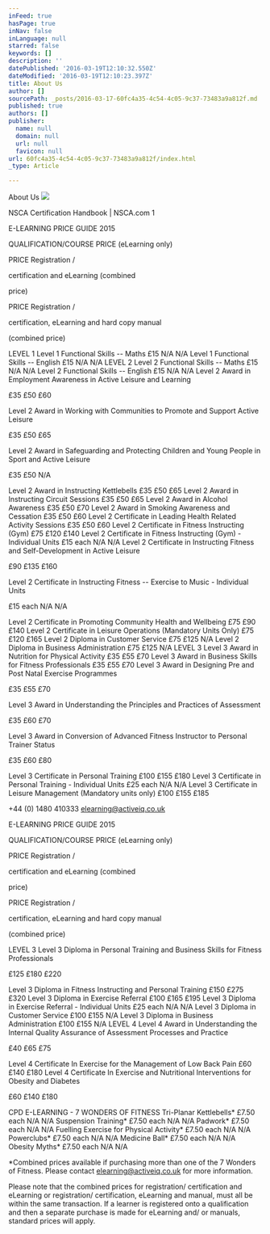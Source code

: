 ```yaml
---
inFeed: true
hasPage: true
inNav: false
inLanguage: null
starred: false
keywords: []
description: ''
datePublished: '2016-03-19T12:10:32.550Z'
dateModified: '2016-03-19T12:10:23.397Z'
title: About Us
author: []
sourcePath: _posts/2016-03-17-60fc4a35-4c54-4c05-9c37-73483a9a812f.md
published: true
authors: []
publisher:
  name: null
  domain: null
  url: null
  favicon: null
url: 60fc4a35-4c54-4c05-9c37-73483a9a812f/index.html
_type: Article

---
```

About Us
![](https://s3-us-west-2.amazonaws.com/the-grid-img/p/70798e5facd18afeca90310396799f6112dcd44f.png)

NSCA Certification Handbook | NSCA.com 1

E-LEARNING PRICE GUIDE 2015

QUALIFICATION/COURSE PRICE
(eLearning only)

PRICE
Registration / 

certification and 
eLearning (combined 

price)

PRICE
Registration / 

certification, eLearning 
and hard copy manual 

(combined price)

LEVEL 1
Level 1 Functional Skills -- Maths £15 N/A N/A
Level 1 Functional Skills -- English £15 N/A N/A
LEVEL 2
Level 2 Functional Skills -- Maths £15 N/A N/A
Level 2 Functional Skills -- English £15 N/A N/A
Level 2 Award in Employment Awareness in Active Leisure and 
Learning

£35 £50 £60

Level 2 Award in Working with Communities to Promote and 
Support Active Leisure

£35 £50 £65

Level 2 Award in Safeguarding and Protecting Children and Young 
People in Sport and Active Leisure

£35 £50 N/A

Level 2 Award in Instructing Kettlebells £35 £50 £65
Level 2 Award in Instructing Circuit Sessions £35 £50 £65
Level 2 Award in Alcohol Awareness £35 £50 £70
Level 2 Award in Smoking Awareness and Cessation £35 £50 £60
Level 2 Certificate in Leading Health Related Activity Sessions £35 £50 £60
Level 2 Certificate in Fitness Instructing (Gym) £75 £120 £140
Level 2 Certificate in Fitness Instructing (Gym) - Individual Units £15 each N/A N/A
Level 2 Certificate in Instructing Fitness and Self-Development in 
Active Leisure

£90 £135 £160

Level 2 Certificate in Instructing Fitness -- Exercise to Music - 
Individual Units

£15 each N/A N/A

Level 2 Certificate in Promoting Community Health and Wellbeing £75 £90 £140
Level 2 Certificate in Leisure Operations (Mandatory Units Only) £75 £120 £165
Level 2 Diploma in Customer Service £75 £125 N/A
Level 2 Diploma in Business Administration £75 £125 N/A
LEVEL 3
Level 3 Award in Nutrition for Physical Activity £35 £55 £70
Level 3 Award in Business Skills for Fitness Professionals £35 £55 £70
Level 3 Award in Designing Pre and Post Natal Exercise 
Programmes

£35 £55 £70

Level 3 Award in Understanding the Principles and Practices of 
Assessment

£35 £60 £70

Level 3 Award in Conversion of Advanced Fitness Instructor to 
Personal Trainer Status

£35 £60 £80

Level 3 Certificate in Personal Training £100 £155 £180
Level 3 Certificate in Personal Training - Individual Units £25 each N/A N/A
Level 3 Certificate in Leisure Management (Mandatory units only) £100 £155 £185

+44 (0) 1480 410333
elearning@activeiq.co.uk

E-LEARNING PRICE GUIDE 2015

QUALIFICATION/COURSE PRICE
(eLearning only)

PRICE
Registration / 

certification and 
eLearning (combined 

price)

PRICE
Registration / 

certification, eLearning 
and hard copy manual 

(combined price)

LEVEL 3
Level 3 Diploma in Personal Training and Business Skills for Fitness 
Professionals

£125 £180 £220

Level 3 Diploma in Fitness Instructing and Personal Training £150 £275 £320
Level 3 Diploma in Exercise Referral £100 £165 £195
Level 3 Diploma in Exercise Referral - Individual Units £25 each N/A N/A
Level 3 Diploma in Customer Service £100 £155 N/A
Level 3 Diploma in Business Administration £100 £155 N/A
LEVEL 4
Level 4 Award in Understanding the Internal Quality Assurance of 
Assessment Processes and Practice

£40 £65 £75

Level 4 Certificate In Exercise for the Management of Low Back Pain £60 £140 £180
Level 4 Certificate In Exercise and Nutritional Interventions for Obesity 
and Diabetes

£60 £140 £180

CPD E-LEARNING - 7 WONDERS OF FITNESS
Tri-Planar Kettlebells\* £7.50 each N/A N/A
Suspension Training\* £7.50 each N/A N/A
Padwork\* £7.50 each N/A N/A
Fuelling Exercise for Physical Activity\* £7.50 each N/A N/A
Powerclubs\* £7.50 each N/A N/A
Medicine Ball\* £7.50 each N/A N/A
Obesity Myths\* £7.50 each N/A N/A

\*Combined prices available if purchasing more than one of the 7 Wonders of Fitness. Please contact elearning@activeiq.co.uk for more information.

Please note that the combined prices for registration/ certification and eLearning or registration/ certification, eLearning and manual, must all be within the same transaction. If a 
learner is registered onto a qualification and then a separate purchase is made for eLearning and/ or manuals, standard prices will apply.
